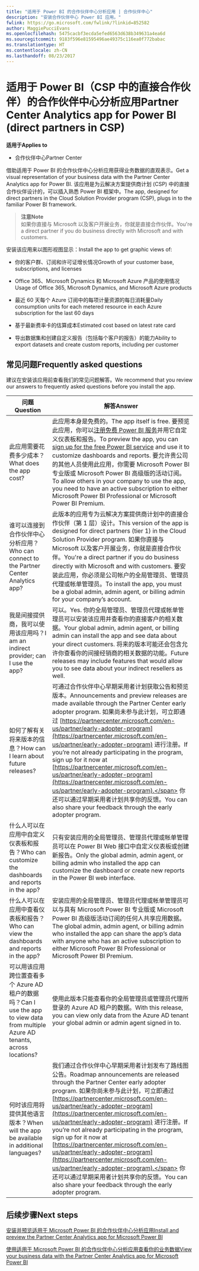 ```yaml
---
title: "适用于 Power BI 的合作伙伴中心分析应用 | 合作伙伴中心"
description: "安装合作伙伴中心 Power BI 应用。"
fwlink: https://go.microsoft.com/fwlink/?linkid=852582
author: MaggiePucciEvans
ms.openlocfilehash: 5475cacbf3ecda5efed6563d638b349631a4ea6d
ms.sourcegitcommit: 9183f596e81595496ae49375c116ea0f772babac
ms.translationtype: HT
ms.contentlocale: zh-CN
ms.lasthandoff: 08/23/2017
---
```

# <a name="partner-center-analytics-app-for-power-bi-direct-partners-in-csp"></a><span data-ttu-id="6ab3d-103">适用于 Power BI（CSP 中的直接合作伙伴）的合作伙伴中心分析应用</span><span class="sxs-lookup"><span data-stu-id="6ab3d-103">Partner Center Analytics app for Power BI (direct partners in CSP)</span></span>

**<span data-ttu-id="6ab3d-104">适用于</span><span class="sxs-lookup"><span data-stu-id="6ab3d-104">Applies to</span></span>**

- <span data-ttu-id="6ab3d-105">合作伙伴中心</span><span class="sxs-lookup"><span data-stu-id="6ab3d-105">Partner Center</span></span>

<span data-ttu-id="6ab3d-106">借助适用于 Power BI 的合作伙伴中心分析应用获得业务数据的直观表示。</span><span class="sxs-lookup"><span data-stu-id="6ab3d-106">Get a visual representation of your business data with the Partner Center Analytics app for Power BI.</span></span> <span data-ttu-id="6ab3d-107">该应用是为云解决方案提供商计划 (CSP) 中的直接合作伙伴设计的，可以插入熟悉 Power BI 框架中。</span><span class="sxs-lookup"><span data-stu-id="6ab3d-107">The app, designed for direct partners in the Cloud Solution Provider program (CSP), plugs in to the familiar Power BI framework.</span></span> 

>**<span data-ttu-id="6ab3d-108">注意</span><span class="sxs-lookup"><span data-stu-id="6ab3d-108">Note</span></span>**<br>
<span data-ttu-id="6ab3d-109">如果你直接与 Microsoft 以及客户开展业务，你就是直接合作伙伴。</span><span class="sxs-lookup"><span data-stu-id="6ab3d-109">You're a direct partner if you do business directly with Microsoft and with customers.</span></span> 

<span data-ttu-id="6ab3d-110">安装该应用来以图形视图显示：</span><span class="sxs-lookup"><span data-stu-id="6ab3d-110">Install the app to get graphic views of:</span></span> 

-   <span data-ttu-id="6ab3d-111">你的客户群、订阅和许可证增长情况</span><span class="sxs-lookup"><span data-stu-id="6ab3d-111">Growth of your customer base, subscriptions, and licenses</span></span>

-   <span data-ttu-id="6ab3d-112">Office 365、Microsoft Dynamics 和 Microsoft Azure 产品的使用情况</span><span class="sxs-lookup"><span data-stu-id="6ab3d-112">Usage of Office 365, Microsoft Dynamics, and Microsoft Azure products</span></span>

-   <span data-ttu-id="6ab3d-113">最近 60 天每个 Azure 订阅中的每项计量资源的每日消耗量</span><span class="sxs-lookup"><span data-stu-id="6ab3d-113">Daily consumption units for each metered resource in each Azure subscription for the last 60 days</span></span>

-   <span data-ttu-id="6ab3d-114">基于最新费率卡的估算成本</span><span class="sxs-lookup"><span data-stu-id="6ab3d-114">Estimated cost based on latest rate card</span></span>

-   <span data-ttu-id="6ab3d-115">导出数据集和创建自定义报告（包括每个客户的报告）的能力</span><span class="sxs-lookup"><span data-stu-id="6ab3d-115">Ability to export datasets and create custom reports, including per customer</span></span>

## <a name="frequently-asked-questions"></a><span data-ttu-id="6ab3d-116">常见问题</span><span class="sxs-lookup"><span data-stu-id="6ab3d-116">Frequently asked questions</span></span>

<span data-ttu-id="6ab3d-117">建议在安装该应用前查看我们的常见问题解答。</span><span class="sxs-lookup"><span data-stu-id="6ab3d-117">We recommend that you review our answers to frequently asked questions before you install the app.</span></span> 

| **<span data-ttu-id="6ab3d-118">问题</span><span class="sxs-lookup"><span data-stu-id="6ab3d-118">Question</span></span>** | **<span data-ttu-id="6ab3d-119">解答</span><span class="sxs-lookup"><span data-stu-id="6ab3d-119">Answer</span></span>** |
| --- | ---------- |
| <span data-ttu-id="6ab3d-120">此应用需要花费多少成本？</span><span class="sxs-lookup"><span data-stu-id="6ab3d-120">What does the app cost?</span></span> | <span data-ttu-id="6ab3d-121">此应用本身是免费的。</span><span class="sxs-lookup"><span data-stu-id="6ab3d-121">The app itself is free.</span></span> <span data-ttu-id="6ab3d-122">要预览此应用，你可以[注册免费 Power BI 服务](https://go.microsoft.com/fwlink/p/?linkid=845347)并用它自定义仪表板和报告。</span><span class="sxs-lookup"><span data-stu-id="6ab3d-122">To preview the app, you can [sign up for the free Power BI service](https://go.microsoft.com/fwlink/p/?linkid=845347) and use it to customize dashboards and reports.</span></span> <span data-ttu-id="6ab3d-123">要允许贵公司的其他人员使用此应用，你需要 Microsoft Power BI 专业版或 Microsoft Power BI 高级版的活动订阅。</span><span class="sxs-lookup"><span data-stu-id="6ab3d-123">To allow others in your company to use the app, you need to have an active subscription to either Microsoft Power BI Professional or Microsoft Power BI Premium.</span></span> |
| <span data-ttu-id="6ab3d-124">谁可以连接到合作伙伴中心分析应用？</span><span class="sxs-lookup"><span data-stu-id="6ab3d-124">Who can connect to the Partner Center Analytics app?</span></span> | <span data-ttu-id="6ab3d-125">此版本的应用专为云解决方案提供商计划中的直接合作伙伴（第 1 层）设计。</span><span class="sxs-lookup"><span data-stu-id="6ab3d-125">This version of the app is designed for direct partners (tier 1) in the Cloud Solution Provider program.</span></span> <span data-ttu-id="6ab3d-126">如果你直接与 Microsoft 以及客户开展业务，你就是直接合作伙伴。</span><span class="sxs-lookup"><span data-stu-id="6ab3d-126">You're a direct partner if you do business directly with Microsoft and with customers.</span></span> <span data-ttu-id="6ab3d-127">要安装此应用，你必须是公司帐户的全局管理员、管理员代理或帐单管理员。</span><span class="sxs-lookup"><span data-stu-id="6ab3d-127">To install the app, you must be a global admin, admin agent, or billing admin for your company’s account.</span></span> |
| <span data-ttu-id="6ab3d-128">我是间接提供商，我可以使用该应用吗？</span><span class="sxs-lookup"><span data-stu-id="6ab3d-128">I am an indirect provider; can I use the app?</span></span> | <span data-ttu-id="6ab3d-129">可以。</span><span class="sxs-lookup"><span data-stu-id="6ab3d-129">Yes.</span></span> <span data-ttu-id="6ab3d-130">你的全局管理员、管理员代理或帐单管理员可以安装该应用并查看你的直接客户的相关数据。</span><span class="sxs-lookup"><span data-stu-id="6ab3d-130">Your global admin, admin agent, or billing admin can install the app and see data about your direct customers.</span></span> <span data-ttu-id="6ab3d-131">将来的版本可能还会包含允许你查看你的间接经销商的相关数据的功能。</span><span class="sxs-lookup"><span data-stu-id="6ab3d-131">Future releases may include features that would allow you to see data about your indirect resellers as well.</span></span> |
| <span data-ttu-id="6ab3d-132">如何了解有关将来版本的信息？</span><span class="sxs-lookup"><span data-stu-id="6ab3d-132">How can I learn about future releases?</span></span> | <span data-ttu-id="6ab3d-133">可通过合作伙伴中心早期采用者计划获取公告和预览版本。</span><span class="sxs-lookup"><span data-stu-id="6ab3d-133">Announcements and preview releases are made available through the Partner Center early adopter program.</span></span> <span data-ttu-id="6ab3d-134">如果尚未参与此计划，可立即通过 [https://partnercenter.microsoft.com/en-us/partner/early-adopter-program](https://partnercenter.microsoft.com/en-us/partner/early-adopter-program) 进行注册。</span><span class="sxs-lookup"><span data-stu-id="6ab3d-134">If you’re not already participating in the program, sign up for it now at [https://partnercenter.microsoft.com/en-us/partner/early-adopter-program](https://partnercenter.microsoft.com/en-us/partner/early-adopter-program).</span></span> <span data-ttu-id="6ab3d-135">你还可以通过早期采用者计划共享你的反馈。</span><span class="sxs-lookup"><span data-stu-id="6ab3d-135">You can also share your feedback through the early adopter program.</span></span> |
| <span data-ttu-id="6ab3d-136">什么人可以在应用中自定义仪表板和报告？</span><span class="sxs-lookup"><span data-stu-id="6ab3d-136">Who can customize the dashboards and reports in the app?</span></span> | <span data-ttu-id="6ab3d-137">只有安装应用的全局管理员、管理员代理或帐单管理员可以在 Power BI Web 接口中自定义仪表板或创建新报告。</span><span class="sxs-lookup"><span data-stu-id="6ab3d-137">Only the global admin, admin agent, or billing admin who installed the app can customize the dashboard or create new reports in the Power BI web interface.</span></span> |
| <span data-ttu-id="6ab3d-138">什么人可以在应用中查看仪表板和报告？</span><span class="sxs-lookup"><span data-stu-id="6ab3d-138">Who can view the dashboards and reports in the app?</span></span> | <span data-ttu-id="6ab3d-139">安装应用的全局管理员、管理员代理或帐单管理员可以与具有 Microsoft Power BI 专业版或 Microsoft Power BI 高级版活动订阅的任何人共享应用数据。</span><span class="sxs-lookup"><span data-stu-id="6ab3d-139">The global admin, admin agent, or billing admin who installed the app can share the app’s data with anyone who has an active subscription to either Microsoft Power BI Professional or Microsoft Power BI Premium.</span></span> |
| <span data-ttu-id="6ab3d-140">可以用该应用跨位置查看多个 Azure AD 租户的数据吗？</span><span class="sxs-lookup"><span data-stu-id="6ab3d-140">Can I use the app to view data from multiple Azure AD tenants, across locations?</span></span> | <span data-ttu-id="6ab3d-141">使用此版本只能查看你的全局管理员或管理员代理所登录的 Azure AD 租户的数据。</span><span class="sxs-lookup"><span data-stu-id="6ab3d-141">With this release, you can view only data from the Azure AD tenant your global admin or admin agent signed in to.</span></span> | 
| <span data-ttu-id="6ab3d-142">何时该应用将提供其他语言版本？</span><span class="sxs-lookup"><span data-stu-id="6ab3d-142">When will the app be available in additional languages?</span></span> | <span data-ttu-id="6ab3d-143">我们通过合作伙伴中心早期采用者计划发布了路线图公告。</span><span class="sxs-lookup"><span data-stu-id="6ab3d-143">Roadmap announcements are released through the Partner Center early adopter program.</span></span> <span data-ttu-id="6ab3d-144">如果你尚未参与此计划，可立即通过 [https://partnercenter.microsoft.com/en-us/partner/early-adopter-program](https://partnercenter.microsoft.com/en-us/partner/early-adopter-program) 进行注册。</span><span class="sxs-lookup"><span data-stu-id="6ab3d-144">If you’re not already participating in the program, sign up for it now at [https://partnercenter.microsoft.com/en-us/partner/early-adopter-program](https://partnercenter.microsoft.com/en-us/partner/early-adopter-program).</span></span> <span data-ttu-id="6ab3d-145">你还可以通过早期采用者计划共享你的反馈。</span><span class="sxs-lookup"><span data-stu-id="6ab3d-145">You can also share your feedback through the early adopter program.</span></span> | 



## <a name="next-steps"></a><span data-ttu-id="6ab3d-146">后续步骤</span><span class="sxs-lookup"><span data-stu-id="6ab3d-146">Next steps</span></span>

[<span data-ttu-id="6ab3d-147">安装并预览适用于 Microsoft Power BI 的合作伙伴中心分析应用</span><span class="sxs-lookup"><span data-stu-id="6ab3d-147">Install and preview the Partner Center Analytics app for Microsoft Power BI</span></span>](power-bi-app-for-direct-partners-install.md)

[<span data-ttu-id="6ab3d-148">使用适用于 Microsoft Power BI 的合作伙伴中心分析应用查看你的业务数据</span><span class="sxs-lookup"><span data-stu-id="6ab3d-148">View your business data with the Partner Center Analytics app for Microsoft Power BI</span></span>](power-bi-app-for-direct-partners-use.md)
